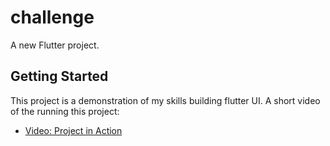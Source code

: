 # challenge

A new Flutter project.

## Getting Started

This project is a demonstration of my skills building flutter UI.
A short video of the running this project:

- [Video: Project in Action](/video-in-action/flutter-ui-so-far.mp4)

